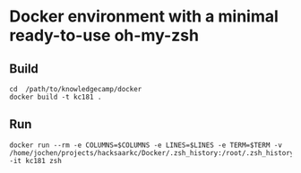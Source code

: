 # Docker environment with a minimal ready-to-use oh-my-zsh

## Build

	cd  /path/to/knowledgecamp/docker
	docker build -t kc181 .

## Run

	docker run --rm -e COLUMNS=$COLUMNS -e LINES=$LINES -e TERM=$TERM -v /home/jochen/projects/hacksaarkc/Docker/.zsh_history:/root/.zsh_history -it kc181 zsh